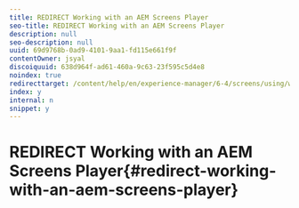 ```yaml
---
title: REDIRECT Working with an AEM Screens Player
seo-title: REDIRECT Working with an AEM Screens Player
description: null
seo-description: null
uuid: 69d9768b-0ad9-4101-9aa1-fd115e661f9f
contentOwner: jsyal
discoiquuid: 638d964f-ad61-460a-9c63-23f595c5d4e8
noindex: true
redirecttarget: /content/help/en/experience-manager/6-4/screens/using/working-with-screens-player
index: y
internal: n
snippet: y
---
```


# REDIRECT Working with an AEM Screens Player{#redirect-working-with-an-aem-screens-player}

